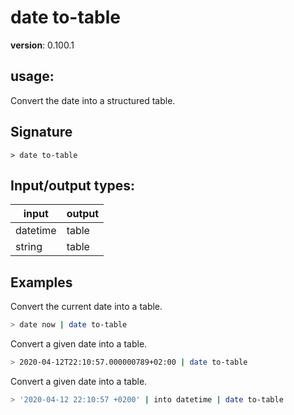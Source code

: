 # date to-table

**version**: 0.100.1

## **usage**:

Convert the date into a structured table.

## Signature

`> date to-table `

## Input/output types:

| input    | output |
| -------- | ------ |
| datetime | table  |
| string   | table  |

## Examples

Convert the current date into a table.

```bash
> date now | date to-table
```

Convert a given date into a table.

```bash
> 2020-04-12T22:10:57.000000789+02:00 | date to-table
```

Convert a given date into a table.

```bash
> '2020-04-12 22:10:57 +0200' | into datetime | date to-table
```
